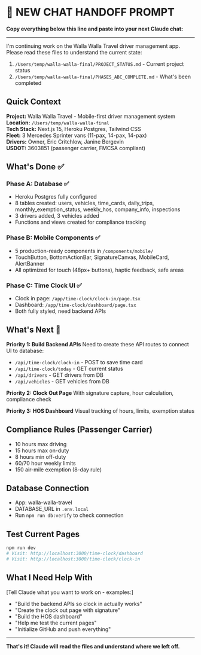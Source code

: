 # 🚀 NEW CHAT HANDOFF PROMPT

**Copy everything below this line and paste into your next Claude chat:**

---

I'm continuing work on the Walla Walla Travel driver management app. Please read these files to understand the current state:

1. `/Users/temp/walla-walla-final/PROJECT_STATUS.md` - Current project status
2. `/Users/temp/walla-walla-final/PHASES_ABC_COMPLETE.md` - What's been completed

## Quick Context

**Project:** Walla Walla Travel - Mobile-first driver management system  
**Location:** `/Users/temp/walla-walla-final`  
**Tech Stack:** Next.js 15, Heroku Postgres, Tailwind CSS  
**Fleet:** 3 Mercedes Sprinter vans (11-pax, 14-pax, 14-pax)  
**Drivers:** Owner, Eric Critchlow, Janine Bergevin  
**USDOT:** 3603851 (passenger carrier, FMCSA compliant)

## What's Done ✅

### Phase A: Database ✅
- Heroku Postgres fully configured
- 8 tables created: users, vehicles, time_cards, daily_trips, monthly_exemption_status, weekly_hos, company_info, inspections
- 3 drivers added, 3 vehicles added
- Functions and views created for compliance tracking

### Phase B: Mobile Components ✅
- 5 production-ready components in `/components/mobile/`
- TouchButton, BottomActionBar, SignatureCanvas, MobileCard, AlertBanner
- All optimized for touch (48px+ buttons), haptic feedback, safe areas

### Phase C: Time Clock UI ✅
- Clock in page: `/app/time-clock/clock-in/page.tsx`
- Dashboard: `/app/time-clock/dashboard/page.tsx`
- Both fully styled, need backend APIs

## What's Next 🎯

**Priority 1: Build Backend APIs**
Need to create these API routes to connect UI to database:
- `/api/time-clock/clock-in` - POST to save time card
- `/api/time-clock/today` - GET current status
- `/api/drivers` - GET drivers from DB
- `/api/vehicles` - GET vehicles from DB

**Priority 2: Clock Out Page**
With signature capture, hour calculation, compliance check

**Priority 3: HOS Dashboard**
Visual tracking of hours, limits, exemption status

## Compliance Rules (Passenger Carrier)
- 10 hours max driving
- 15 hours max on-duty
- 8 hours min off-duty
- 60/70 hour weekly limits
- 150 air-mile exemption (8-day rule)

## Database Connection
- App: walla-walla-travel
- DATABASE_URL in `.env.local`
- Run `npm run db:verify` to check connection

## Test Current Pages
```bash
npm run dev
# Visit: http://localhost:3000/time-clock/dashboard
# Visit: http://localhost:3000/time-clock/clock-in
```

## What I Need Help With

[Tell Claude what you want to work on - examples:]
- "Build the backend APIs so clock in actually works"
- "Create the clock out page with signature"
- "Build the HOS dashboard"
- "Help me test the current pages"
- "Initialize GitHub and push everything"

---

**That's it! Claude will read the files and understand where we left off.**
